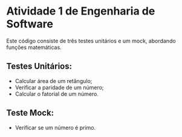 # Atividade 1 de Engenharia de Software

Este código consiste de três testes unitários e um mock, abordando funções matemáticas.

## Testes Unitários:
- Calcular área de um retângulo;
- Verificar a paridade de um número;
- Calcular o fatorial de um número.

## Teste Mock:
- Verificar se um número é primo.
